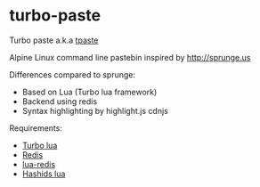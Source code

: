 # turbo-paste
Turbo paste a.k.a [tpaste](http://tpaste.us)

Alpine Linux command line pastebin inspired by http://sprunge.us

Differences compared to sprunge:

* Based on Lua (Turbo lua framework)
* Backend using redis
* Syntax highlighting by highlight.js cdnjs

Requirements:

* [Turbo lua](http://www.turbolua.org/)
* [Redis](http://redis.io/)
* [lua-redis](https://github.com/nrk/redis-lua)
* [Hashids lua](https://github.com/leihog/hashids.lua)
